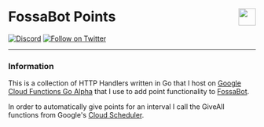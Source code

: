 # FossaBot Points [<img align="right" src="https://cdn.tcole.me/logo.png" height="35">](hhttps://github.com/TimothyCole/FossaPoints)

[![Discord](https://img.shields.io/discord/313591755180081153.svg?label=Personal%20Discord&colorB=308bcd&maxAge=3600)](https://discordapp.com/invite/YFtfGwq)
[![Follow on Twitter](https://img.shields.io/twitter/follow/modesttim.svg?style=popout&label=Follow%20on%20Twitter)](https://twitter.com/intent/follow?screen_name=modesttim)

---

### Information
This is a collection of HTTP Handlers written in Go that I host on [Google Cloud Functions Go Alpha](https://medium.com/google-cloud/google-cloud-functions-for-go-57e4af9b10da) that I use to add point functionality to [FossaBot](https://fossabot.com/).

In order to automatically give points for an interval I call the GiveAll functions from Google's [Cloud Scheduler](https://cloud.google.com/scheduler/).
